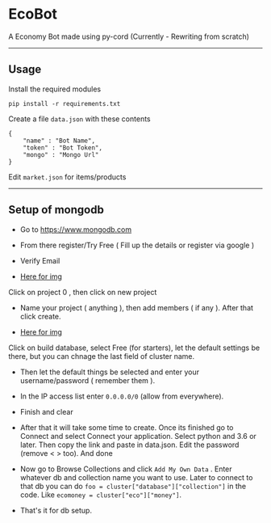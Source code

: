 # EcoBot
A Economy Bot made using py-cord (Currently - Rewriting from scratch)

-------------------------

## Usage

Install the required modules

```
pip install -r requirements.txt
```

Create a file `data.json` with these contents

```
{
    "name" : "Bot Name",
    "token" : "Bot Token",
    "mongo" : "Mongo Url"
}
```

Edit `market.json` for items/products

-------------------------

## Setup of mongodb

- Go to https://www.mongodb.com

- From there register/Try Free ( Fill up the details or register via google )

- Verify Email

- [Here for img](https://i.imgur.com/yPXOrcR.png)

Click on project 0 , then click on new project

- Name your project ( anything ), then add members ( if any ). After that click create.

- [Here for img](https://i.imgur.com/BeA2t9P.png)

Click on build database, select Free (for starters), let the default settings be there, but you can chnage the last field of cluster name.

- Then let the default things be selected and enter your username/password ( remember them ).

- In the IP access list enter `0.0.0.0/0` (allow from everywhere).

- Finish and clear

- After that it will take some time to create. Once its finished go to Connect and select Connect your application. Select python and 3.6 or later. Then copy the link and paste in data.json. Edit the password (remove < > too). And done

- Now go to Browse Collections and click `Add My Own Data` . Enter whatever db and collection name you want to use.
Later to connect to that db you can do `foo = cluster["database"]["collection"]` in the code. Like `ecomoney = cluster["eco"]["money"]`.

- That's it for db setup.